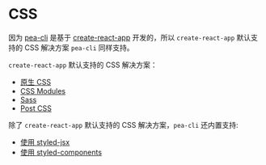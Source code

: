 # CSS

因为 [pea-cli](https://github.com/pea-team/pea-cli) 是基于 [create-react-app](https://github.com/facebook/create-react-app) 开发的，所以 `create-react-app` 默认支持的 CSS 解决方案 `pea-cli` 同样支持。

`create-react-app` 默认支持的 CSS 解决方案：

- [原生 CSS](https://facebook.github.io/create-react-app/docs/adding-a-stylesheet)
- [CSS Modules](https://facebook.github.io/create-react-app/docs/adding-a-css-modules-stylesheet)
- [Sass](https://facebook.github.io/create-react-app/docs/adding-a-sass-stylesheet)
- [Post CSS](https://facebook.github.io/create-react-app/docs/adding-a-sass-stylesheet)

除了 `create-react-app` 默认支持的 CSS 解决方案，`pea-cli` 还内置支持:

- [使用 styled-jsx](/docs/styles/styled-jsx)
- [使用 styled-components](/docs/styles/styled-components)

